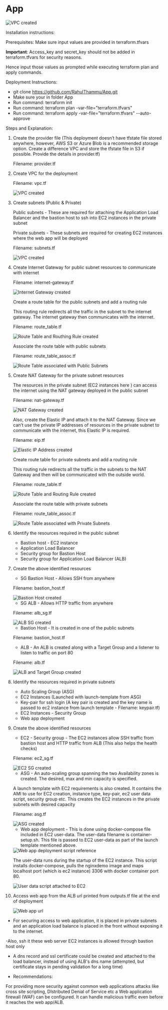 # App

<img src="./Architecture/architecture.png" alt="VPC created" />

Installation instructions:

Prerequisites: 
Make sure input values are provided in terraform.tfvars

**Important**: Access_key and secret_key should not be added in terraform.tfvars for security reasons.

Hence input those values as prompted while executing terraform plan and apply commands.


Deployment Instructions:

- git clone https://github.com/RahulThammu/App.git <br />
- Make sure your in folder App <br />
- Run command: terraform init <br />
- Run command: terraform plan -var-file="terraform.tfvars" <br />
- Run command: terraform apply -var-file="terraform.tfvars" --auto-approve <br />

Steps and Explanation:

1. Create the provider file (This deployment doesn’t have tfstate file stored anywhere, however, AWS S3 or Azure Blob is a recommended  storage option. Create a difference VPC and store the tfstate file in S3 if possible. Provide the details in provider.tf)
	
	Filename: provider.tf

2. Create VPC for the deployment 
    
    Filename: vpc.tf

    <img src="./Screenshots/step2.png" alt="VPC created" />

3. Create subnets (Public & Private)

    Public subnets - These are required for attaching the Application Load Balancer  and the bastion host to ssh into EC2 instances in the private subnet

    Private subnets - These subnets are required for creating EC2 instances where the web app will be deployed

    Filename: subnets.tf

    <img src="./Screenshots/step3.png" alt="VPC created" />

4. Create Internet Gateway for public subnet resources to communicate with internet

    Filename: internet-gateway.tf

    <img src="./Screenshots/step4.1.png" alt="Internet Gateway created" />

    Create a route table for the public subnets and add a routing rule 

    This routing rule redirects all the traffic in the subnet to the internet gateway. The internet gateway then communicates with the internet.

	Filename: route_table.tf

    <img src="./Screenshots/step4.2.png" alt="Route Table and Routhing Rule created" />

    Associate the route table with public subnets

    Filename: route_table_assoc.tf

    <img src="./Screenshots/step4.3.png" alt="Route Table associated with Public Subnets" />

5. Create NAT Gateway for the private subnet resources

    The resources in the private subnet (EC2 instances here ) can access the internet using the NAT gateway deployed in the public subnet

    Filename: nat-gateway.tf

    <img src="./Screenshots/step5.1.png" alt="NAT Gateway created" />

    Also, create the Elastic IP and attach it to the NAT Gateway. Since we can’t use the private IP addresses of resources in the private subnet to communicate with the internet, this Elastic IP is required.

    Filename: eip.tf

    <img src="./Screenshots/step5.2.png" alt="Elastic IP Address created" />

    Create route table for private subnets and add a routing rule

    This routing rule redirects all the traffic in the subnets to the NAT Gateway and then will be communicated with the outside world.

    Filename: route_table.tf

    <img src="./Screenshots/step5.3.png" alt="Route Table and Routing Rule created" />

    Associate the route table with private subnets

    Filename: route_table_assoc.tf

    <img src="./Screenshots/step5.4.png" alt="Route Table associated with Private Subnets" />

6. Identify the resources required in the public subnet
    - Bastion host - EC2 instance
    - Application Load Balancer
    - Security group for Bastion Host
    - Security group for Application Load Balancer (ALB)

7. Create the above identified resources 
	
	- SG Bastion Host - Allows SSH from anywhere

    Filename: bastion_host.tf

    <img src="./Screenshots/step7.1.png" alt="Bastion Host created" />

    - SG ALB - Allows HTTP traffic from anywhere

    Filename: alb_sg.tf

    <img src="./Screenshots/step7.2.png" alt="ALB SG created" />

    - Bastion Host - It is created in one of the public subnets

    Filename: bastion_host.tf

    - ALB - An ALB is created along with a Target Group and a listener to listen to traffic on port 80

    Filename: alb.tf

    <img src="./Screenshots/step7.3.png" alt="ALB and Target Group created" />

8. Identify the resources required in private subnets
    - Auto Scaling Group (ASG)
    - EC2 Instances (Launched with launch-template from ASG)
    - Key-pair for ssh login (A key pair is created and the key name is passed to ec2 instance from launch template - Filename: keypair.tf)
    - EC2 Instances - Security Group
    - Web app deployment 

9. Create the above identified resources

	- EC2 - Security group - The EC2 instances allow SSH traffic from bastion host and HTTP traffic from ALB (This also helps the health checks)

    Filename: ec2_sg.tf

    <img src="./Screenshots/step9.1.png" alt="EC2 SG created" />

    - ASG - An auto-scaling group spanning the two Availability zones is created. The desired, max and min capacity is specified. 

    A launch template with EC2 requirements is also created. It contains the AMI to use for EC2 creation, instance type, key-pair, ec2 user data script, security group etc. This creates the EC2 instances in the private subnets with desired capacity

    Filename: asg.tf

     <img src="./Screenshots/step9.2.png" alt="ASG created" />

    - Web app deployment - This is done using docker-compose file included in EC2 user-data. The user-data filename is container-setup.sh. This file is passed to EC2 user-data as part of the launch template mentioned above.

     <img src="./Screenshots/step9.3.png" alt="Web app deployment script reference" />

    The user-data runs during the startup of the EC2 instance. This script installs docker-compose, pulls the nginxdemo image and maps localhost port (which is ec2 instance)  3306 with docker container port 80.

     <img src="./Screenshots/step9.4.png" alt="User data script attached to EC2" />

10. Access web app from the ALB url printed from outputs.tf file at the end of deployment

    <img src="./Screenshots/step10.1.png" alt="Web app url" />



- For securing access to web application, it is placed in private subnets and an application load balance is placed in the front without exposing it to the internet.

-Also, ssh it these web server EC2 instances is allowed through bastion host only

- A dns record and ssl certificate could be created and attached to the load balancer, instead of using ALB's dns name (attempted, but certificate stays in pending validation for a long time)


- Recommendations:

For providing more security against common web applications attacks like cross site scripting, DIstributed Denial of Service etc a Web application firewall (WAF) can be configured. It can handle malicious traffic even before it reaches the web app/ALB.
































